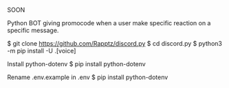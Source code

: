 SOON

Python BOT giving promocode when a user make specific reaction on a specific message.

$ git clone https://github.com/Rapptz/discord.py
$ cd discord.py
$ python3 -m pip install -U .[voice]

Install python-dotenv
$ pip install python-dotenv

Rename .env.example in .env
$ pip install python-dotenv
